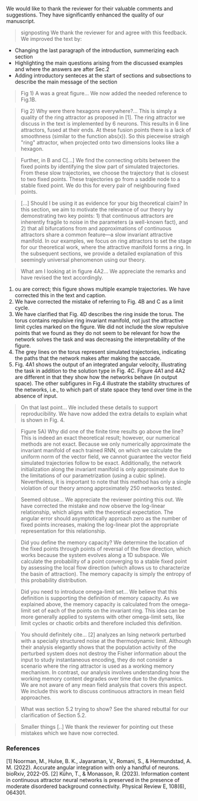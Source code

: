 We would like to thank the reviewer for their valuable comments and suggestions. They have significantly enhanced the quality of our manuscript.

> signposting
We thank the reviewer for and agree with this feedback. We improved the text by:
- Changing the last paragraph of the introduction, summerizing each section
- Highlighting the main questions arising from the discussed examples and where the answers are after Sec.2
- Adding introductory senteces at the start of sections and subsections to describe the main message of the section

> Fig 1) A was a great figure...
We now added the needed reference to Fig.1B.

> Fig 2) Why were there hexagons everywhere?...
This is simply a quality of the ring attractor as proposed in [1]. The ring attractor we discuss in the text is implemented by 6 neurons. This results in 6 line attractors, fused at their ends.  At these fusion points there is a lack of smoothness (similar to the function abs(x)). So this piecewise straigh "ring" attractor, when projected onto two dimensions looks like a hexagon. 

> Further, in B and C[...]
We find the connecting orbits between the fixed points by identifying the slow part of simulated trajectories. From these slow trajectories, we choose the trajectory that is closest to two fixed points. These trajectories go from a saddle node to a stable fixed point. We do this for every pair of neighbouring fixed points.

> [...] Should I be using it as evidence for your big theoretical claim? 
In this section, we aim to motivate the relevance of our theory by demonstrating two key points: 1) that continuous attractors are inherently fragile to noise in the parameters (a well-known fact), and 2) that all bifurcations from and approximations of continuous attractors share a common feature—a slow invariant attractive manifold. In our examples, we focus on ring attractors to set the stage for our theoretical work, where the attractive manifold forms a ring.
In the subsequent sections, we provide a detailed explanation of this seemingly universal phenomenon using our theory. 

> What am I looking at in figure 4A2...
We appreciate the remarks and have revised the text accordingly.
1. ou are correct; this figure shows multiple example trajectories. We have corrected this in the text and caption.
1. We have corrected the mistake of referring to Fig. 4B and C as a limit cycle. 
1. We have clarified that Fig. 4D describes the ring inside the torus. The torus contains repulsive ring invariant manifold, not just the attractive limit cycles marked on the figure. We did not include the slow repulsive points that we found as they do not seem to be relevant for how the network solves the task and was decreasing the interpretability of the figure.
1. The grey lines on the torus represent simulated trajectories, indicating the paths that the network makes after making the saccade.
1. Fig. 4A1 shows the output of an integrated angular velocity, illustrating the task in addition to the solution type in Fig. 4C.
Figure 4A1 and 4A2 are different in that they show how the networks behave (in output space).
The other subfigures in Fig.4 illustrate the stability structures of the networks, i.e., to which part of state space they tend over time in the absence of input.

> On that last point...
We included these details to support reproducibility. We have now added the extra details to explain what is shown in Fig. 4.

> Figure 5A) Why did one of the finite time results go above the line?
This is indeed an exact theoretical result; however, our numerical methods are not exact.
Because we only numerically approximate the invariant manifold of each trained RNN, on which we calculate the uniform norm of the vector field, we cannot guarantee the vector field simulated trajectories follow to be exact.
Additionally, the network initialization along the invariant manifold is only approximate due to the limitations of our parametrization (using a cubic spline).
Nevertheless, it is important to note that this method has only a single violation of our theory among approximately 250 networks tested.

> Seemed obtuse...
We appreciate the reviewer pointing this out. We have corrected the mistake and now observe the log-linear relationship, which aligns with the theoretical expectation. The angular error should asymptotically approach zero as the number of fixed points increases, making the log-linear plot the appropriate representation for this relationship.

> Did you define the memory capacity?
We determine the location of the fixed points through points of reversal of the flow direction, which works because the system evolves along a 1D subspace.
We calculate the probability of a point converging to a stable fixed point by assessing the local flow direction (which allows us to characterize the basin of attraction).
The memory capacity is simply the entropy of this probability distribution.


> Did you need to introduce omega-limit set...
We believe that this definition is supporting the definition of memory capacity.
As we explained above, the memory capacity is calculated from the omega-limit set of each of the points on the invariant ring.
This idea can be more generally applied to systems with other omega-limit sets, like limit cycles or chaotic orbits and therefore included this definition.

> You should definitely cite...
[2] analyzes an Ising network perturbed with a specially structured noise at the thermodynamic limit.
Although their analysis elegantly shows that the population activity of the perturbed system does not destroy the Fisher information about the input to study instantaneous encoding, they do not consider a scenario where the ring attractor is used as a working memory mechanism. In contrast, our analysis involves understanding how the working memory content degrades over time due to the dynamics. We are not aware of any mean field analysis that covers this aspect.
We include this work to discuss continuous attractors in mean field approaches.

> What was section 5.2 trying to show? 
See the shared rebuttal for our clarification of Section 5.2.

> Smaller things [..]
We thank the reviewer for pointing out these mistakes which we have now corrected.

### References
[1] Noorman, M., Hulse, B. K., Jayaraman, V., Romani, S., & Hermundstad, A. M. (2022). Accurate angular integration with only a handful of neurons. bioRxiv, 2022-05.
[2] Kühn, T., & Monasson, R. (2023). Information content in continuous attractor neural networks is preserved in the presence of moderate disordered background connectivity. Physical Review E, 108(6), 064301.
